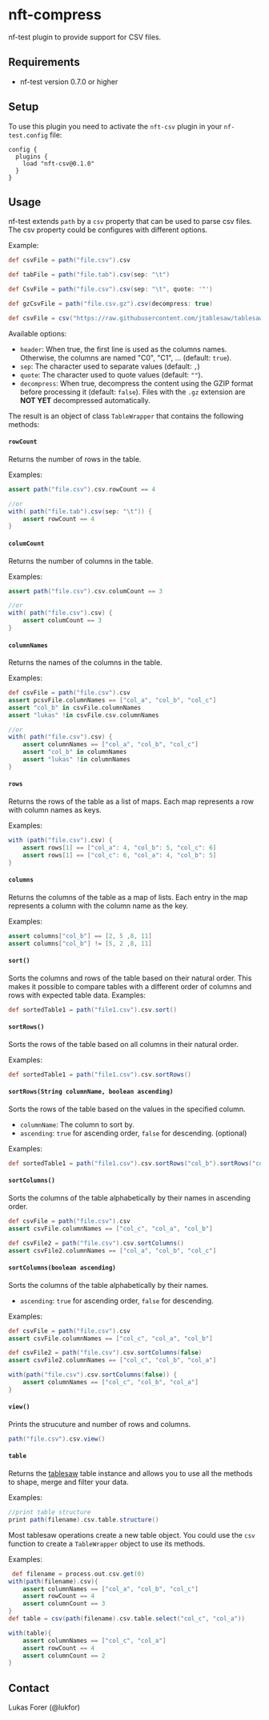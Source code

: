 # nft-compress

nf-test plugin to provide support for CSV files.

## Requirements

- nf-test version 0.7.0 or higher

## Setup

To use this plugin you need to activate the `nft-csv` plugin in your `nf-test.config` file:

```
config {
  plugins {
    load "nft-csv@0.1.0"
  }
}
```

## Usage

nf-test extends `path` by a `csv` property that can be used to parse csv files. The csv property could be configures with different options.

Example:

```groovy
def csvFile = path("file.csv").csv

def tabFile = path("file.tab").csv(sep: "\t")

def CsvFile = path("file.csv").csv(sep: "\t", quote: '"')

def gzCsvFile = path("file.csv.gz").csv(decompress: true)

def csvFile = csv("https://raw.githubusercontent.com/jtablesaw/tablesaw/master/data/bush.csv")

```

Available options:

- `header`: When true, the first line is used as the columns names. Otherwise, the columns are named "C0", "C1", ... (default: `true`).
- `sep`: The character used to separate values (default: `,`)
- `quote`: The character used to quote values (default:  `""`).
- `decompress`: When true, decompress the content using the GZIP format before processing it (default: `false`). Files with the `.gz` extension are **NOT YET** decompressed automatically.

The result is an object of class `TableWrapper` that contains the following methods:


#### `rowCount`

Returns the number of rows in the table.

Examples:

```groovy
assert path("file.csv").csv.rowCount == 4

//or
with( path("file.tab").csv(sep: "\t")) {
    assert rowCount == 4
}
```


#### `columCount`

Returns the number of columns in the table.

Examples:

```groovy
assert path("file.csv").csv.columCount == 3

//or
with( path("file.csv").csv) {
    assert columCount == 3
}
```


#### `columnNames`

Returns the names of the columns in the table.

Examples:

```groovy
def csvFile = path("file.csv").csv
assert pcsvFile.columnNames == ["col_a", "col_b", "col_c"]
assert "col_b" in csvFile.columnNames
assert "lukas" !in csvFile.csv.columnNames

//or
with( path("file.csv").csv) {
    assert columnNames == ["col_a", "col_b", "col_c"]
    assert "col_b" in columnNames
    assert "lukas" !in columnNames
}
```


#### `rows`

Returns the rows of the table as a list of maps. Each map represents a row with column names as keys.

Examples:

```groovy
with (path("file.csv").csv) {
    assert rows[1] == ["col_a": 4, "col_b": 5, "col_c": 6]
    assert rows[1] == ["col_c": 6, "col_a": 4, "col_b": 5]
}
```


#### `columns`

Returns the columns of the table as a map of lists. Each entry in the map represents a column with the column name as the key.

Examples:

```groovy
assert columns["col_b"] == [2, 5 ,8, 11]
assert columns["col_b"] != [5, 2 ,8, 11]
```


#### `sort()`

Sorts the columns and rows of the table based on their natural order. This makes it possible to compare tables with a different order of columns and rows with expected table data.
Examples:

```groovy
def sortedTable1 = path("file1.csv").csv.sort()
```


#### `sortRows()`

Sorts the rows of the table based on all columns in their natural order.

Examples:

```groovy
def sortedTable1 = path("file1.csv").csv.sortRows()
```


#### `sortRows(String columnName, boolean ascending)`

Sorts the rows of the table based on the values in the specified column.
- `columnName`: The column to sort by.
- `ascending`: `true` for ascending order, `false` for descending. (optional)

Examples:

```groovy
def sortedTable1 = path("file1.csv").csv.sortRows("col_b").sortRows("col_a", false)
```


#### `sortColumns()`

Sorts the columns of the table alphabetically by their names in ascending order.


```groovy
def csvFile = path("file.csv").csv
assert csvFile.columnNames == ["col_c", "col_a", "col_b"]

def csvFile2 = path("file.csv").csv.sortColumns()
assert csvFile2.columnNames == ["col_a", "col_b", "col_c"]
```

#### `sortColumns(boolean ascending)`

Sorts the columns of the table alphabetically by their names.
- `ascending`: `true` for ascending order, `false` for descending.

Examples:

```groovy
def csvFile = path("file.csv").csv
assert csvFile.columnNames == ["col_c", "col_a", "col_b"]

def csvFile2 = path("file.csv").csv.sortColumns(false)
assert csvFile2.columnNames == ["col_c", "col_b", "col_a"]

with(path("file.csv").csv.sortColumns(false)) {
    assert columnNames == ["col_c", "col_b", "col_a"]
}
```


#### `view()`

Prints the strucuture and number of rows and columns.

```groovy
path("file.csv").csv.view()
```

#### `table`

Returns the [tablesaw](https://jtablesaw.github.io/tablesaw/userguide/tables.html) table instance and allows you to use all the methods to shape, merge and filter your data.

Examples:

```groovy
//print table structure
print path(filename).csv.table.structure()
```

Most tablesaw operations create a new table object. You could use the `csv` function to create a `TableWrapper` object to use its methods.

Examples:
```groovy
 def filename = process.out.csv.get(0)
with(path(filename).csv){
    assert columnNames == ["col_a", "col_b", "col_c"]
    assert rowCount == 4
    assert columnCount == 3
}
def table = csv(path(filename).csv.table.select("col_c", "col_a"))

with(table){
    assert columnNames == ["col_c", "col_a"]
    assert rowCount == 4
    assert columnCount == 2
}
```

## Contact

Lukas Forer (@lukfor)
